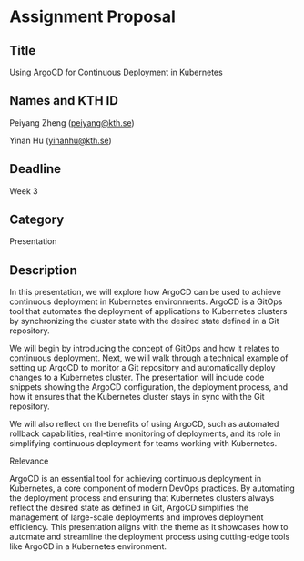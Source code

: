 # Assignment Proposal

## Title

Using ArgoCD for Continuous Deployment in Kubernetes

## Names and KTH ID

Peiyang Zheng (peiyang@kth.se)

Yinan Hu (yinanhu@kth.se)

## Deadline

Week 3

## Category

Presentation

## Description

In this presentation, we will explore how ArgoCD can be used to achieve continuous deployment in Kubernetes environments. ArgoCD is a GitOps tool that automates the deployment of applications to Kubernetes clusters by synchronizing the cluster state with the desired state defined in a Git repository.

We will begin by introducing the concept of GitOps and how it relates to continuous deployment. Next, we will walk through a technical example of setting up ArgoCD to monitor a Git repository and automatically deploy changes to a Kubernetes cluster. The presentation will include code snippets showing the ArgoCD configuration, the deployment process, and how it ensures that the Kubernetes cluster stays in sync with the Git repository.

We will also reflect on the benefits of using ArgoCD, such as automated rollback capabilities, real-time monitoring of deployments, and its role in simplifying continuous deployment for teams working with Kubernetes.

Relevance

ArgoCD is an essential tool for achieving continuous deployment in Kubernetes, a core component of modern DevOps practices. By automating the deployment process and ensuring that Kubernetes clusters always reflect the desired state as defined in Git, ArgoCD simplifies the management of large-scale deployments and improves deployment efficiency. This presentation aligns with the theme as it showcases how to automate and streamline the deployment process using cutting-edge tools like ArgoCD in a Kubernetes environment.